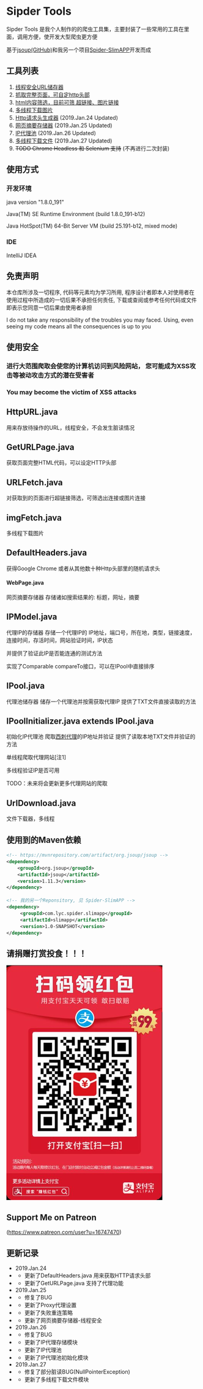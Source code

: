 # Sipder Tools

Sipder Tools 是我个人制作的的爬虫工具集，主要封装了一些常用的工具在里面，调用方便，使开发大型爬虫更方便

基于[jsoup](https://mvnrepository.com/artifact/org.jsoup/jsoup/1.11.3)[(GitHub)](https://github.com/jhy/jsoup)和我另一个项目[Spider-SlimAPP](https://github.com/50Death/Spider-SlimAPP)开发而成

## 工具列表
1. [线程安全URL储存器](https://github.com/50Death/Spider-Tools/blob/master/urltools/src/main/java/com/lyc/spider/tools/HttpURL.java)
2. [抓取完整页面，可自定http头部](https://github.com/50Death/Spider-Tools/blob/master/urltools/src/main/java/com/lyc/spider/tools/GetURLPage.java)
3. [html内容筛选，目前可筛 超链接、图片链接](https://github.com/50Death/Spider-Tools/blob/master/urltools/src/main/java/com/lyc/spider/tools/URLFetch.java)
4. [多线程下载图片](https://github.com/50Death/Spider-Tools/blob/master/urltools/src/main/java/com/lyc/spider/tools/imgFetch.java)
5. [Http请求头生成器](https://github.com/50Death/Spider-Tools/blob/master/urltools/src/main/java/com/lyc/spider/tools/DefaultHeaders.java)  (2019.Jan.24 Updated)
6. [网页摘要存储器](https://github.com/50Death/Spider-Tools/blob/master/urltools/src/main/java/com/lyc/spider/tools/WebPage.java)    (2019.Jan.25 Updated)
7. [IP代理池](https://github.com/50Death/Spider-Tools/blob/master/urltools/src/main/java/com/lyc/spider/tools/IPool.java)  (2019.Jan.26 Updated)
8. [多线程下载文件](https://github.com/50Death/Spider-Tools/blob/master/urltools/src/main/java/com/lyc/spider/tools/UrlDownload.java)  (2019.Jan.27 Updated)
9. ~~TODO Chrome Headless 和 Selenium 支持~~ (不再进行二次封装)

## 使用方式

### 开发环境
java version "1.8.0_191"

Java(TM) SE Runtime Environment (build 1.8.0_191-b12)

Java HotSpot(TM) 64-Bit Server VM (build 25.191-b12, mixed mode)

### IDE
IntelliJ IDEA

## 免责声明
本仓库所涉及一切程序, 代码等元素均为学习所用, 程序设计者即本人对使用者在使用过程中所造成的一切后果不承担任何责任, 下载或查阅或参考任何代码或文件即表示您同意一切后果由使用者承担

I do not take any responsibility of the troubles you may faced. Using, even seeing my code means all the consequences is up to you

## 使用安全
### 进行大范围爬取会使您的计算机访问到风险网站， 您可能成为XSS攻击等被动攻击方式的潜在受害者
### You may become the victim of XSS attacks

## HttpURL.java
用来存放待操作的URL，线程安全，不会发生脏读情况

## GetURLPage.java
获取页面完整HTML代码，可以设定HTTP头部

## URLFetch.java
对获取到的页面进行超链接筛选，可筛选出连接或图片连接

## imgFetch.java
多线程下载图片

## DefaultHeaders.java
获得Google Chrome 或者从其他数十种Http头部里的随机请求头

#### WebPage.java
网页摘要存储器 存储诸如搜索结果的: 标题，网址，摘要

## IPModel.java
代理IP的存储器 存储一个代理IP的 IP地址，端口号，所在地，类型，链接速度，连接时间，存活时间，网站验证时间，IP状态

并提供了验证此IP是否能连通的测试方法

实现了Comparable compareTo接口，可以在IPool中直接排序

## IPool.java
代理池储存器 储存一个代理池并按需获取代理IP 提供了TXT文件直接读取的方法

## IPoolInitializer.java extends IPool.java
初始化IP代理池 爬取[西刺代理](https://www.xicidaili.com/nn/)的IP地址并验证 提供了读取本地TXT文件并验证的方法

单线程爬取代理网站[注1]

多线程验证IP是否可用

TODO：未来将会更新更多代理网站的爬取

## UrlDownload.java
文件下载器，多线程

## 使用到的Maven依赖
```xml
<!-- https://mvnrepository.com/artifact/org.jsoup/jsoup -->
<dependency>
    <groupId>org.jsoup</groupId>
    <artifactId>jsoup</artifactId>
    <version>1.11.3</version>
</dependency>

<!-- 我的另一个Reponsitory, 见 Spider-SlimAPP -->
<dependency>
     <groupId>com.lyc.spider.slimapp</groupId>
     <artifactId>slimapp</artifactId>
     <version>1.0-SNAPSHOT</version>
</dependency>
```
## 请捐赠打赏投食！！！
![图片加载失败](https://github.com/50Death/CipheredSocketChat/blob/master/Pictures/%E6%94%AF%E4%BB%98%E5%AE%9D%E7%BA%A2%E5%8C%85.jpg)

## Support Me on Patreon
(https://www.patreon.com/user?u=16747470)

## 更新记录
* 2019.Jan.24
* *  更新了DefaultHeaders.java 用来获取HTTP请求头部
* *  更新了GetURLPage.java 支持了代理功能
* 2019.Jan.25
* *  修复了BUG
* *  更新了Proxy代理设置
* *  更新了失败重连策略
* *  更新了网页摘要存储器-线程安全
* 2019.Jan.26
* *  修复了BUG
* *  更新了IP代理存储模块
* *  更新了IP代理池
* *  更新了IP代理池初始化模块
* 2019.Jan.27
* *  修复了部分脏读BUG(NullPointerException)
* *  更新了多线程下载文件模块
